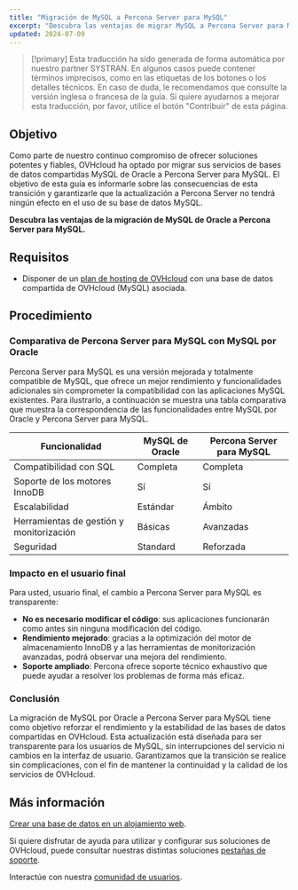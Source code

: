 ```yaml
---
title: "Migración de MySQL a Percona Server para MySQL"
excerpt: "Descubra las ventajas de migrar MySQL a Percona Server para MySQL"
updated: 2024-07-09
---
```


> [!primary]
> Esta traducción ha sido generada de forma automática por nuestro partner SYSTRAN. En algunos casos puede contener términos imprecisos, como en las etiquetas de los botones o los detalles técnicos. En caso de duda, le recomendamos que consulte la versión inglesa o francesa de la guía. Si quiere ayudarnos a mejorar esta traducción, por favor, utilice el botón "Contribuir" de esta página.
>

## Objetivo

Como parte de nuestro continuo compromiso de ofrecer soluciones potentes y fiables, OVHcloud ha optado por migrar sus servicios de bases de datos compartidas MySQL de Oracle a Percona Server para MySQL.
El objetivo de esta guía es informarle sobre las consecuencias de esta transición y garantizarle que la actualización a Percona Server no tendrá ningún efecto en el uso de su base de datos MySQL.

**Descubra las ventajas de la migración de MySQL de Oracle a Percona Server para MySQL.**

## Requisitos

- Disponer de un [plan de hosting de OVHcloud](/links/web/hosting) con una base de datos compartida de OVHcloud (MySQL) asociada.

## Procedimiento

### Comparativa de Percona Server para MySQL con MySQL por Oracle

Percona Server para MySQL es una versión mejorada y totalmente compatible de MySQL, que ofrece un mejor rendimiento y funcionalidades adicionales sin comprometer la compatibilidad con las aplicaciones MySQL existentes. Para ilustrarlo, a continuación se muestra una tabla comparativa que muestra la correspondencia de las funcionalidades entre MySQL por Oracle y Percona Server para MySQL.

|Funcionalidad|MySQL de Oracle|Percona Server para MySQL|
|---|---|---|
|Compatibilidad con SQL|Completa|Completa|
|Soporte de los motores InnoDB|Sí|Sí|
|Escalabilidad|Estándar|Ámbito|
|Herramientas de gestión y monitorización|Básicas|Avanzadas|
|Seguridad|Standard|Reforzada|

### Impacto en el usuario final

Para usted, usuario final, el cambio a Percona Server para MySQL es transparente:

- **No es necesario modificar el código**: sus aplicaciones funcionarán como antes sin ninguna modificación del código.
- **Rendimiento mejorado**: gracias a la optimización del motor de almacenamiento InnoDB y a las herramientas de monitorización avanzadas, podrá observar una mejora del rendimiento.
- **Soporte ampliado**: Percona ofrece soporte técnico exhaustivo que puede ayudar a resolver los problemas de forma más eficaz.

### Conclusión

La migración de MySQL por Oracle a Percona Server para MySQL tiene como objetivo reforzar el rendimiento y la estabilidad de las bases de datos compartidas en OVHcloud. Esta actualización está diseñada para ser transparente para los usuarios de MySQL, sin interrupciones del servicio ni cambios en la interfaz de usuario. Garantizamos que la transición se realice sin complicaciones, con el fin de mantener la continuidad y la calidad de los servicios de OVHcloud.

## Más información

[Crear una base de datos en un alojamiento web](/pages/web_cloud/web_hosting/sql_create_database).

Si quiere disfrutar de ayuda para utilizar y configurar sus soluciones de OVHcloud, puede consultar nuestras distintas soluciones [pestañas de soporte](/links/support).

Interactúe con nuestra [comunidad de usuarios](/links/community).